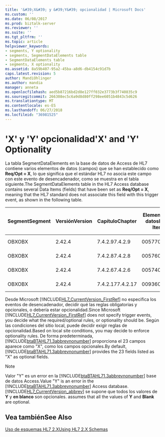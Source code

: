 ```yaml
---
title: '&#39;X&#39; y &#39;Y&#39; opcionalidad | Microsoft Docs'
ms.custom: ''
ms.date: 06/08/2017
ms.prod: biztalk-server
ms.reviewer: ''
ms.suite: ''
ms.tgt_pltfrm: ''
ms.topic: article
helpviewer_keywords:
- segments, Y optionality
- segments, SegmentDataElements table
- SegmentDataElements table
- segments, X optionality
ms.assetid: 8a59b407-95a2-45ba-a8d6-db4154c91d7b
caps.latest.revision: 5
author: MandiOhlinger
ms.author: mandia
manager: anneta
ms.openlocfilehash: aed5b87216bd2d8e127ff032e3773b3f740835c9
ms.sourcegitcommit: 266308ec5c6a9d8d80ff298ee6051b4843c5d626
ms.translationtype: MT
ms.contentlocale: es-ES
ms.lasthandoff: 06/27/2018
ms.locfileid: "36981525"
---
```

# <a name="39x39-and-39y39-optionality"></a><span data-ttu-id="573fd-102">&#39;X&#39; y &#39;Y&#39; opcionalidad</span><span class="sxs-lookup"><span data-stu-id="573fd-102">&#39;X&#39; and &#39;Y&#39; Optionality</span></span>
<span data-ttu-id="573fd-103">La tabla SegmentDataElements en la base de datos de Access de HL7 contiene varios elementos de datos (campos) que se han establecido como **Req/Opt = X**, lo que significa que el estándar HL7 no asocia este campo con este evento de desencadenador, como se muestra en el tabla siguiente.</span><span class="sxs-lookup"><span data-stu-id="573fd-103">The SegmentDataElements table in the HL7 Access database contains several Data Items (fields) that have been set as **Req/Opt = X**, meaning that the HL7 standard does not associate this field with this trigger event, as shown in the following table.</span></span>  
  
|<span data-ttu-id="573fd-104">Segment</span><span class="sxs-lookup"><span data-stu-id="573fd-104">Segment</span></span>|<span data-ttu-id="573fd-105">Versión</span><span class="sxs-lookup"><span data-stu-id="573fd-105">Version</span></span>|<span data-ttu-id="573fd-106">Capítulo</span><span class="sxs-lookup"><span data-stu-id="573fd-106">Chapter</span></span>|<span data-ttu-id="573fd-107">Elemento de datos</span><span class="sxs-lookup"><span data-stu-id="573fd-107">Data Item</span></span>|<span data-ttu-id="573fd-108">Necesario /</span><span class="sxs-lookup"><span data-stu-id="573fd-108">Required/</span></span><br /><br /> <span data-ttu-id="573fd-109">Opcional</span><span class="sxs-lookup"><span data-stu-id="573fd-109">Optional</span></span>|<span data-ttu-id="573fd-110">Informe</span><span class="sxs-lookup"><span data-stu-id="573fd-110">Report</span></span>|<span data-ttu-id="573fd-111">Number</span><span class="sxs-lookup"><span data-stu-id="573fd-111">Number</span></span>|<span data-ttu-id="573fd-112">HTML estándar</span><span class="sxs-lookup"><span data-stu-id="573fd-112">HTML Standard</span></span>|  
|-------------|-------------|-------------|---------------|-----------------------------|------------|------------|-------------------|  
|<span data-ttu-id="573fd-113">OBX</span><span class="sxs-lookup"><span data-stu-id="573fd-113">OBX</span></span>|<span data-ttu-id="573fd-114">2.4</span><span class="sxs-lookup"><span data-stu-id="573fd-114">2.4</span></span>|<span data-ttu-id="573fd-115">7.4.2.9</span><span class="sxs-lookup"><span data-stu-id="573fd-115">7.4.2.9</span></span>|<span data-ttu-id="573fd-116">00577</span><span class="sxs-lookup"><span data-stu-id="573fd-116">00577</span></span>|<span data-ttu-id="573fd-117">X</span><span class="sxs-lookup"><span data-stu-id="573fd-117">X</span></span>|<span data-ttu-id="573fd-118">S</span><span class="sxs-lookup"><span data-stu-id="573fd-118">Y</span></span>|<span data-ttu-id="573fd-119">5</span><span class="sxs-lookup"><span data-stu-id="573fd-119">5</span></span>|<span data-ttu-id="573fd-120">ch07.htm #Heading113</span><span class="sxs-lookup"><span data-stu-id="573fd-120">ch07.htm#Heading113</span></span>|  
|<span data-ttu-id="573fd-121">OBX</span><span class="sxs-lookup"><span data-stu-id="573fd-121">OBX</span></span>|<span data-ttu-id="573fd-122">2.4</span><span class="sxs-lookup"><span data-stu-id="573fd-122">2.4</span></span>|<span data-ttu-id="573fd-123">7.4.2.8</span><span class="sxs-lookup"><span data-stu-id="573fd-123">7.4.2.8</span></span>|<span data-ttu-id="573fd-124">00576</span><span class="sxs-lookup"><span data-stu-id="573fd-124">00576</span></span>|<span data-ttu-id="573fd-125">X</span><span class="sxs-lookup"><span data-stu-id="573fd-125">X</span></span>||<span data-ttu-id="573fd-126">0</span><span class="sxs-lookup"><span data-stu-id="573fd-126">0</span></span>|<span data-ttu-id="573fd-127">ch07.htm #Heading112</span><span class="sxs-lookup"><span data-stu-id="573fd-127">ch07.htm#Heading112</span></span>|  
|<span data-ttu-id="573fd-128">OBX</span><span class="sxs-lookup"><span data-stu-id="573fd-128">OBX</span></span>|<span data-ttu-id="573fd-129">2.4</span><span class="sxs-lookup"><span data-stu-id="573fd-129">2.4</span></span>|<span data-ttu-id="573fd-130">7.4.2.6</span><span class="sxs-lookup"><span data-stu-id="573fd-130">7.4.2.6</span></span>|<span data-ttu-id="573fd-131">00574</span><span class="sxs-lookup"><span data-stu-id="573fd-131">00574</span></span>|<span data-ttu-id="573fd-132">X</span><span class="sxs-lookup"><span data-stu-id="573fd-132">X</span></span>||<span data-ttu-id="573fd-133">0</span><span class="sxs-lookup"><span data-stu-id="573fd-133">0</span></span>|<span data-ttu-id="573fd-134">ch07.htm #Heading107</span><span class="sxs-lookup"><span data-stu-id="573fd-134">ch07.htm#Heading107</span></span>|  
|<span data-ttu-id="573fd-135">OBX</span><span class="sxs-lookup"><span data-stu-id="573fd-135">OBX</span></span>|<span data-ttu-id="573fd-136">2.4</span><span class="sxs-lookup"><span data-stu-id="573fd-136">2.4</span></span>|<span data-ttu-id="573fd-137">7.4.2.17</span><span class="sxs-lookup"><span data-stu-id="573fd-137">7.4.2.17</span></span>|<span data-ttu-id="573fd-138">00936</span><span class="sxs-lookup"><span data-stu-id="573fd-138">00936</span></span>|<span data-ttu-id="573fd-139">X</span><span class="sxs-lookup"><span data-stu-id="573fd-139">X</span></span>|<span data-ttu-id="573fd-140">S</span><span class="sxs-lookup"><span data-stu-id="573fd-140">Y</span></span>|<span data-ttu-id="573fd-141">0</span><span class="sxs-lookup"><span data-stu-id="573fd-141">0</span></span>|<span data-ttu-id="573fd-142">ch07.htm #Heading121</span><span class="sxs-lookup"><span data-stu-id="573fd-142">ch07.htm#Heading121</span></span>|  
  
 <span data-ttu-id="573fd-143">Desde Microsoft [!INCLUDE[HL7_CurrentVersion_FirstRef](../../includes/hl7-currentversion-firstref-md.md)] no especifica los eventos de desencadenador, decidir qué las reglas obligatorias y opcionales, o debería estar opcionalidad.</span><span class="sxs-lookup"><span data-stu-id="573fd-143">Since Microsoft [!INCLUDE[HL7_CurrentVersion_FirstRef](../../includes/hl7-currentversion-firstref-md.md)] does not specify trigger events, you decide what the required/optional rules, or optionality should be.</span></span> <span data-ttu-id="573fd-144">Según las condiciones del sitio local, puede decidir exigir reglas de opcionalidad.</span><span class="sxs-lookup"><span data-stu-id="573fd-144">Based on local site conditions, you may decide to enforce optionality rules.</span></span> <span data-ttu-id="573fd-145">De forma predeterminada, [!INCLUDE[btaBTAHL71.3abbrevnonumber](../../includes/btabtahl71-3abbrevnonumber-md.md)] proporciona el 23 campos aparece como "X", como los campos opcionales.</span><span class="sxs-lookup"><span data-stu-id="573fd-145">By default, [!INCLUDE[btaBTAHL71.3abbrevnonumber](../../includes/btabtahl71-3abbrevnonumber-md.md)] provides the 23 fields listed as "X" as optional fields.</span></span>  
  
> [!NOTE]
>  <span data-ttu-id="573fd-146">Valor "Y" es un error en la [!INCLUDE[btaBTAHL71.3abbrevnonumber](../../includes/btabtahl71-3abbrevnonumber-md.md)] base de datos Access.</span><span class="sxs-lookup"><span data-stu-id="573fd-146">Value "Y" is an error in the [!INCLUDE[btaBTAHL71.3abbrevnonumber](../../includes/btabtahl71-3abbrevnonumber-md.md)] Access database.</span></span> [!INCLUDE[HL7_CurrentVersion_abbrev](../../includes/hl7-currentversion-abbrev-md.md)]<span data-ttu-id="573fd-147"> se supone que todos los valores de **Y** y **en blanco** son opcionales.</span><span class="sxs-lookup"><span data-stu-id="573fd-147"> assumes that all the values of **Y** and **Blank** are optional.</span></span>  
  
## <a name="see-also"></a><span data-ttu-id="573fd-148">Vea también</span><span class="sxs-lookup"><span data-stu-id="573fd-148">See Also</span></span>  
 [<span data-ttu-id="573fd-149">Uso de esquemas HL7 2.X</span><span class="sxs-lookup"><span data-stu-id="573fd-149">Using HL7 2.X Schemas</span></span>](../../adapters-and-accelerators/accelerator-hl7/using-hl7-2-x-schemas.md)